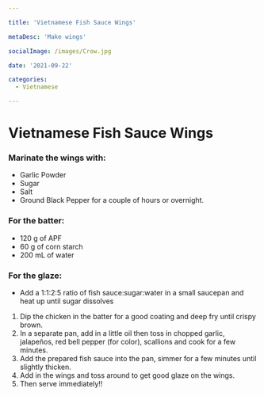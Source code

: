 ```yaml
---

title: 'Vietnamese Fish Sauce Wings'

metaDesc: 'Make wings'

socialImage: /images/Crow.jpg

date: '2021-09-22'

categories:
  - Vietnamese

---
```


# Vietnamese Fish Sauce Wings

### Marinate the wings with:
- Garlic Powder
- Sugar
- Salt
- Ground Black Pepper
for a couple of hours or overnight.

### For the batter:
- 120 g of APF
- 60 g of corn starch
- 200 mL of water

### For the glaze:
- Add a 1:1:2:5 ratio of fish sauce:sugar:water in a small saucepan and heat up until sugar dissolves
1. Dip the chicken in the batter for a good coating and deep fry until crispy brown.
2. In a separate pan, add in a little oil then toss in chopped garlic, jalapeños, red bell pepper (for color), scallions and cook for a few minutes. 
3. Add the prepared fish sauce into the pan, simmer for a few minutes until slightly thicken.  
4. Add in the wings and toss around to get good glaze on the wings. 
5. Then serve immediately!!
